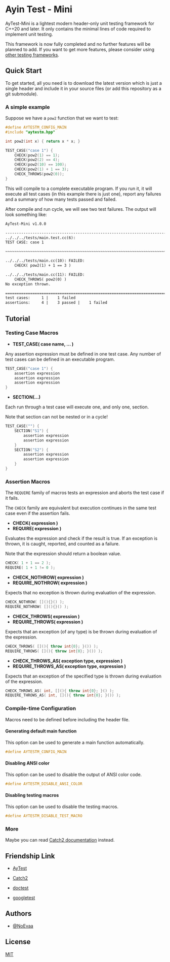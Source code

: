 # Ayin Test - Mini

AyTest-Mini is a lightest modern header-only unit testing framework for C++20 and later. 
It only contains the minimal lines of code required to implement unit testing.

This framework is now fully completed and no further features will be planned to add. 
If you want to get more features, please consider using [other testing frameworks](#friendship-link).

## Quick Start

To get started, all you need is to download the latest version which is just a single header 
and include it in your source files (or add this repository as a git submodule).

### A simple example

Suppose we have a `pow2` function that we want to test:

```c++
#define AYTESTM_CONFIG_MAIN
#include "aytestm.hpp"

int pow2(int x) { return x * x; }

TEST_CASE("case 1") {
    CHECK(pow2(1) == 1);
    CHECK(pow2(2) == 4);
    CHECK(pow2(10) == 100);
    CHECK(pow2(1) + 1 == 3);
    CHECK_THROWS(pow2(0));
}
```

This will compile to a complete executable program. 
If you run it, it will execute all test cases (in this example there is just one), 
report any failures and a summary of how many tests passed and failed.

After compile and run cycle, we will see two test failures. 
The output will look something like:

```txt
AyTest-Mini v1.0.0

--------------------------------------------------------------------------------
../../../tests/main.test.cc(6):
TEST CASE: case 1 

~~~~~~~~~~~~~~~~~~~~~~~~~~~~~~~~~~~~~~~~~~~~~~~~~~~~~~~~~~~~~~~~~~~~~~~~~~~~~~~~

../../../tests/main.cc(10): FAILED:
    CHECK( pow2(1) + 1 == 3 )

../../../tests/main.cc(11): FAILED:
    CHECK_THROWS( pow2(0) )
No exception thrown.

================================================================================
test cases:     1 |    1 failed 
assertions:     4 |    3 passed |    1 failed
```

## Tutorial

### Testing Case Macros

- **TEST_CASE( case name, ... )**

Any assertion expression must be defined in one test case. 
Any number of test cases can be defined in an executable program.

```c++
TEST_CASE("case 1") {
    assertion expression
    assertion expression
    assertion expression
}
```

- **SECTION(...)**

Each run through a test case will execute one, and only one, section.

Note that section can not be nested or in a cycle!

```c++
TEST_CASE("") {
    SECTION("S1") {
        assertion expression
        assertion expression
    }
    SECTION("S2") {
        assertion expression
        assertion expression
    }
}
```

### Assertion Macros

The `REQUIRE` family of macros tests an expression and aborts the test case if it fails.

The `CHECK` family are equivalent but execution continues in the same test case even if the assertion fails.

- **CHECK( expression )**
- **REQUIRE( expression )**

Evaluates the expression and check if the result is true. 
If an exception is thrown, it is caught, reported, and counted as a failure.

Note that the expression should return a boolean value.

```c++
CHECK( 1 + 1 == 2 );
REQUIRE( 1 + 1 != 0 );
```

- **CHECK_NOTHROW( expression )**
- **REQUIRE_NOTHROW( expression )**

Expects that no exception is thrown during evaluation of the expression.

```c++
CHECK_NOTHROW( [](){}() );
REQUIRE_NOTHROW( [](){}() );
```

- **CHECK_THROWS( expression )**
- **REQUIRE_THROWS( expression )**

Expects that an exception (of any type) is be thrown during evaluation of the expression.

```c++
CHECK_THROWS( [](){ throw int{0}; }()) );
REQUIRE_THROWS( [](){ throw int{0}; }()) );
```

- **CHECK_THROWS_AS( exception type, expression )**
- **REQUIRE_THROWS_AS( exception type, expression )**

Expects that an exception of the specified type is thrown during evaluation of the expression.

```c++
CHECK_THROWS_AS( int, [](){ throw int{0}; }() );
REQUIRE_THROWS_AS( int, [](){ throw int{0}; }()) );
```

### Compile-time Configuration

Macros need to be defined before including the header file.

#### Generating default main function

This option can be used to generate a main function automatically.

```c++
#define AYTESTM_CONFIG_MAIN
```

#### Disabling ANSI color

This option can be used to disable the output of ANSI color code.

```c++
#define AYTESTM_DISABLE_ANSI_COLOR
```

#### Disabling testing macros

This option can be used to disable the testing macros.

```c++
#define AYTESTM_DISABLE_TEST_MACRO
```

### More

Maybe you can read [Catch2 documentation](https://catch2-temp.readthedocs.io/en/latest/index.html) instead.

## Friendship Link

- [AyTest](https://github.com/NoEvaa/AyTest)

- [Catch2](https://github.com/catchorg/Catch2)

- [doctest](https://github.com/doctest/doctest)

- [googletest](https://github.com/google/googletest)

## Authors

- [@NoEvaa](https://github.com/NoEvaa)

## License

[MIT](LICENSE)

